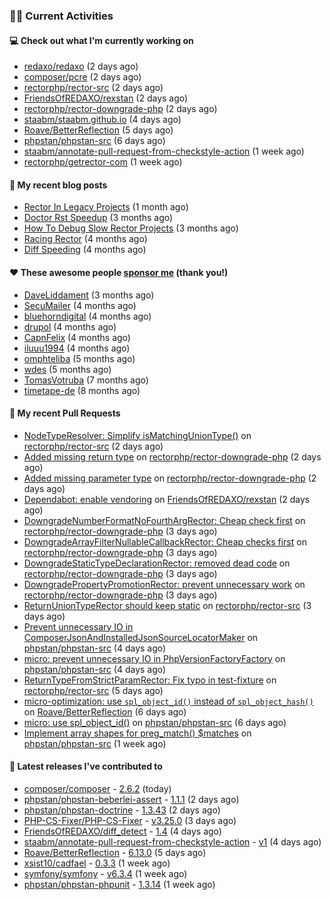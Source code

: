 ### 👨‍💻 Current Activities


#### 💻 Check out what I'm currently working on

- [redaxo/redaxo](https://github.com/redaxo/redaxo) (2 days ago)
- [composer/pcre](https://github.com/composer/pcre) (2 days ago)
- [rectorphp/rector-src](https://github.com/rectorphp/rector-src) (2 days ago)
- [FriendsOfREDAXO/rexstan](https://github.com/FriendsOfREDAXO/rexstan) (2 days ago)
- [rectorphp/rector-downgrade-php](https://github.com/rectorphp/rector-downgrade-php) (2 days ago)
- [staabm/staabm.github.io](https://github.com/staabm/staabm.github.io) (4 days ago)
- [Roave/BetterReflection](https://github.com/Roave/BetterReflection) (5 days ago)
- [phpstan/phpstan-src](https://github.com/phpstan/phpstan-src) (6 days ago)
- [staabm/annotate-pull-request-from-checkstyle-action](https://github.com/staabm/annotate-pull-request-from-checkstyle-action) (1 week ago)
- [rectorphp/getrector-com](https://github.com/rectorphp/getrector-com) (1 week ago)


#### 📜 My recent blog posts

- [Rector In Legacy Projects](https://staabm.github.io/2023/07/23/rector-in-legacy-projects.html) (1 month ago)
- [Doctor Rst Speedup](https://staabm.github.io/2023/05/18/doctor-rst-speedup.html) (3 months ago)
- [How To Debug Slow Rector Projects](https://staabm.github.io/2023/05/10/how-to-debug-slow-rector-projects.html) (3 months ago)
- [Racing Rector](https://staabm.github.io/2023/05/06/racing-rector.html) (4 months ago)
- [Diff Speeding](https://staabm.github.io/2023/05/01/diff-speeding.html) (4 months ago)


#### ❤️ These awesome people [sponsor me](https://github.com/sponsors/staabm) (thank you!)

- [DaveLiddament](https://github.com/DaveLiddament) (3 months ago)
- [SecuMailer](https://github.com/SecuMailer) (4 months ago)
- [bluehorndigital](https://github.com/bluehorndigital) (4 months ago)
- [drupol](https://github.com/drupol) (4 months ago)
- [CapnFelix](https://github.com/CapnFelix) (4 months ago)
- [iluuu1994](https://github.com/iluuu1994) (4 months ago)
- [omphteliba](https://github.com/omphteliba) (5 months ago)
- [wdes](https://github.com/wdes) (5 months ago)
- [TomasVotruba](https://github.com/TomasVotruba) (7 months ago)
- [timetape-de](https://github.com/timetape-de) (8 months ago)


#### 🔨 My recent Pull Requests

- [NodeTypeResolver: Simplify isMatchingUnionType()](https://github.com/rectorphp/rector-src/pull/4895) on [rectorphp/rector-src](https://github.com/rectorphp/rector-src) (2 days ago)
- [Added missing return type](https://github.com/rectorphp/rector-downgrade-php/pull/189) on [rectorphp/rector-downgrade-php](https://github.com/rectorphp/rector-downgrade-php) (2 days ago)
- [Added missing parameter type](https://github.com/rectorphp/rector-downgrade-php/pull/188) on [rectorphp/rector-downgrade-php](https://github.com/rectorphp/rector-downgrade-php) (2 days ago)
- [Dependabot: enable vendoring](https://github.com/FriendsOfREDAXO/rexstan/pull/568) on [FriendsOfREDAXO/rexstan](https://github.com/FriendsOfREDAXO/rexstan) (2 days ago)
- [DowngradeNumberFormatNoFourthArgRector: Cheap check first](https://github.com/rectorphp/rector-downgrade-php/pull/181) on [rectorphp/rector-downgrade-php](https://github.com/rectorphp/rector-downgrade-php) (3 days ago)
- [DowngradeArrayFilterNullableCallbackRector: Cheap checks first](https://github.com/rectorphp/rector-downgrade-php/pull/180) on [rectorphp/rector-downgrade-php](https://github.com/rectorphp/rector-downgrade-php) (3 days ago)
- [DowngradeStaticTypeDeclarationRector: removed dead code](https://github.com/rectorphp/rector-downgrade-php/pull/179) on [rectorphp/rector-downgrade-php](https://github.com/rectorphp/rector-downgrade-php) (3 days ago)
- [DowngradePropertyPromotionRector: prevent unnecessary work](https://github.com/rectorphp/rector-downgrade-php/pull/178) on [rectorphp/rector-downgrade-php](https://github.com/rectorphp/rector-downgrade-php) (3 days ago)
- [ReturnUnionTypeRector should keep static](https://github.com/rectorphp/rector-src/pull/4889) on [rectorphp/rector-src](https://github.com/rectorphp/rector-src) (3 days ago)
- [Prevent unnecessary IO in ComposerJsonAndInstalledJsonSourceLocatorMaker](https://github.com/phpstan/phpstan-src/pull/2596) on [phpstan/phpstan-src](https://github.com/phpstan/phpstan-src) (4 days ago)
- [micro: prevent unnecessary IO in PhpVersionFactoryFactory](https://github.com/phpstan/phpstan-src/pull/2594) on [phpstan/phpstan-src](https://github.com/phpstan/phpstan-src) (4 days ago)
- [ReturnTypeFromStrictParamRector: Fix typo in test-fixture](https://github.com/rectorphp/rector-src/pull/4879) on [rectorphp/rector-src](https://github.com/rectorphp/rector-src) (5 days ago)
- [micro-optimization: use `spl_object_id()` instead of `spl_object_hash()`](https://github.com/Roave/BetterReflection/pull/1364) on [Roave/BetterReflection](https://github.com/Roave/BetterReflection) (6 days ago)
- [micro: use spl_object_id()](https://github.com/phpstan/phpstan-src/pull/2592) on [phpstan/phpstan-src](https://github.com/phpstan/phpstan-src) (6 days ago)
- [Implement array shapes for preg_match() $matches](https://github.com/phpstan/phpstan-src/pull/2589) on [phpstan/phpstan-src](https://github.com/phpstan/phpstan-src) (1 week ago)


#### 🔭 Latest releases I've contributed to

- [composer/composer](https://github.com/composer/composer) - [2.6.2](https://github.com/composer/composer/releases/tag/2.6.2) (today)
- [phpstan/phpstan-beberlei-assert](https://github.com/phpstan/phpstan-beberlei-assert) - [1.1.1](https://github.com/phpstan/phpstan-beberlei-assert/releases/tag/1.1.1) (2 days ago)
- [phpstan/phpstan-doctrine](https://github.com/phpstan/phpstan-doctrine) - [1.3.43](https://github.com/phpstan/phpstan-doctrine/releases/tag/1.3.43) (2 days ago)
- [PHP-CS-Fixer/PHP-CS-Fixer](https://github.com/PHP-CS-Fixer/PHP-CS-Fixer) - [v3.25.0](https://github.com/PHP-CS-Fixer/PHP-CS-Fixer/releases/tag/v3.25.0) (3 days ago)
- [FriendsOfREDAXO/diff_detect](https://github.com/FriendsOfREDAXO/diff_detect) - [1.4](https://github.com/FriendsOfREDAXO/diff_detect/releases/tag/1.4) (4 days ago)
- [staabm/annotate-pull-request-from-checkstyle-action](https://github.com/staabm/annotate-pull-request-from-checkstyle-action) - [v1](https://github.com/staabm/annotate-pull-request-from-checkstyle-action/releases/tag/v1) (4 days ago)
- [Roave/BetterReflection](https://github.com/Roave/BetterReflection) - [6.13.0](https://github.com/Roave/BetterReflection/releases/tag/6.13.0) (5 days ago)
- [xsist10/cadfael](https://github.com/xsist10/cadfael) - [0.3.3](https://github.com/xsist10/cadfael/releases/tag/0.3.3) (1 week ago)
- [symfony/symfony](https://github.com/symfony/symfony) - [v6.3.4](https://github.com/symfony/symfony/releases/tag/v6.3.4) (1 week ago)
- [phpstan/phpstan-phpunit](https://github.com/phpstan/phpstan-phpunit) - [1.3.14](https://github.com/phpstan/phpstan-phpunit/releases/tag/1.3.14) (1 week ago)
